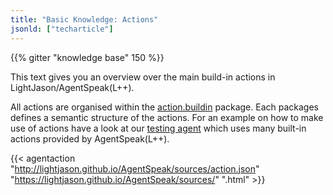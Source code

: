 ```yaml
---
title: "Basic Knowledge: Actions"
jsonld: ["techarticle"]
---
```


{{% gitter "knowledge base" 150 %}}

This text gives you an overview over the main build-in actions in LightJason/AgentSpeak(L++).

All actions are organised within the [action.buildin](http://lightjason.github.io/AgentSpeak/sources/d8/da4/namespaceorg_1_1lightjason_1_1agentspeak_1_1action_1_1buildin.html) package. Each packages defines a semantic structure of the actions.
For an example on how to make use of actions have a look at our [testing agent](https://github.com/LightJason/AgentSpeak/blob/master/src/test/resources/agent/complete.asl) which uses many built-in actions provided by AgentSpeak(L++).

{{< agentaction "http://lightjason.github.io/AgentSpeak/sources/action.json" "https://lightjason.github.io/AgentSpeak/sources/" ".html" >}}
